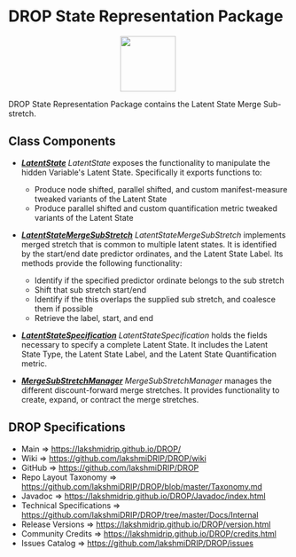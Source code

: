 # DROP State Representation Package

<p align="center"><img src="https://github.com/lakshmiDRIP/DROP/blob/master/DRIP_Logo.gif?raw=true" width="100"></p>

DROP State Representation Package contains the Latent State Merge Sub-stretch.


## Class Components

 * [***LatentState***](https://github.com/lakshmiDRIP/DROP/tree/master/src/main/java/org/drip/state/representation/LatentState.java)
 <i>LatentState</i> exposes the functionality to manipulate the hidden Variable's Latent State. Specifically
 it exports functions to:
 	* Produce node shifted, parallel shifted, and custom manifest-measure tweaked variants of the Latent
 		State
 	* Produce parallel shifted and custom quantification metric tweaked variants of the Latent State

 * [***LatentStateMergeSubStretch***](https://github.com/lakshmiDRIP/DROP/tree/master/src/main/java/org/drip/state/representation/LatentStateMergeSubStretch.java)
 <i>LatentStateMergeSubStretch</i> implements merged stretch that is common to multiple latent states. It is
 identified by the start/end date predictor ordinates, and the Latent State Label. Its methods provide the
 following functionality:
 	* Identify if the specified predictor ordinate belongs to the sub stretch
 	* Shift that sub stretch start/end
 	* Identify if the this overlaps the supplied sub stretch, and coalesce them if possible
 	* Retrieve the label, start, and end

 * [***LatentStateSpecification***](https://github.com/lakshmiDRIP/DROP/tree/master/src/main/java/org/drip/state/representation/LatentStateSpecification.java)
 <i>LatentStateSpecification</i> holds the fields necessary to specify a complete Latent State. It includes
 the Latent State Type, the Latent State Label, and the Latent State Quantification metric.

 * [***MergeSubStretchManager***](https://github.com/lakshmiDRIP/DROP/tree/master/src/main/java/org/drip/state/representation/MergeSubStretchManager.java)
 <i>MergeSubStretchManager</i> manages the different discount-forward merge stretches. It provides
 functionality to create, expand, or contract the merge stretches.


## DROP Specifications

 * Main                     => https://lakshmidrip.github.io/DROP/
 * Wiki                     => https://github.com/lakshmiDRIP/DROP/wiki
 * GitHub                   => https://github.com/lakshmiDRIP/DROP
 * Repo Layout Taxonomy     => https://github.com/lakshmiDRIP/DROP/blob/master/Taxonomy.md
 * Javadoc                  => https://lakshmidrip.github.io/DROP/Javadoc/index.html
 * Technical Specifications => https://github.com/lakshmiDRIP/DROP/tree/master/Docs/Internal
 * Release Versions         => https://lakshmidrip.github.io/DROP/version.html
 * Community Credits        => https://lakshmidrip.github.io/DROP/credits.html
 * Issues Catalog           => https://github.com/lakshmiDRIP/DROP/issues

